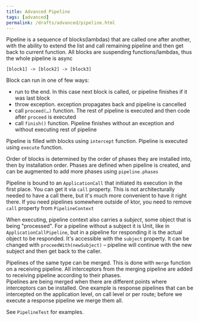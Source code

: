 ```yaml
---
title: Advanced Pipeline
tags: [advanced]
permalink: /drafts/advanced/pipeline.html
---
```


Pipeline is a sequence of blocks(lambdas) that are called one after another, with the ability to extend the list
and call remaining pipeline and then get back to current function. All blocks are suspending functions/lambdas, thus
the whole pipeline is async

```
[block1] -> [block2] -> [block3]
```

Block can run in one of few ways:

* run to the end. In this case next block is called, or pipeline finishes if it was last block
* throw exception. exception propagates back and pipeline is cancelled
* call `proceed(…)` function. The rest of pipeline is executed and then code after `proceed` is executed
* call `finish()` function. Pipeline finishes without an exception and without executing rest of pipeline

Pipeline is filled with blocks using `intercept` function.
Pipeline is executed using `execute` function.

Order of blocks is determined by the order of phases they are installed into, then by installation order.
Phases are defined when pipeline is created, and can be augmented to add more phases using `pipeline.phases`

Pipeline is bound to an `ApplicationCall` that initiated its execution in the first place. You can get it via `call` property.
This is not architecturally needed to have a call there, but it's much more convenient to have it right there. 
If you need pipelines somewhere outside of ktor, you need to remove `call` property from `PipelineContext`

When executing, pipeline context also carries a _subject_, some object that is being "processed". For a pipeline
without a subject it is Unit, like in `ApplicationCallPipeline`, but in a pipeline for responding it is the actual object
to be responded. It's accessible with the `subject` property. It can be changed with `proceedWith(newSubject)` – pipeline
will continue with the new subject and then get back to the caller.  

Pipelines of the same type can be merged. This is done with `merge` function on a receiving pipeline. 
All interceptors from the merging pipeline are added to receiving pipeline according to their phases.  
Pipelines are being merged when there are different points where interceptors can be installed. One example is response
pipelines that can be intercepted on the application level, on call level or per route; before we execute a response
pipeline we merge them all.   



See `PipelineTest` for examples.

